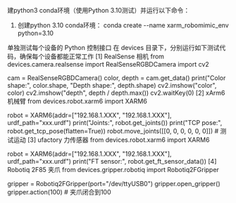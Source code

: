 建python3 conda环境（使用Python 3.10测试）并运行以下命令：
1. 创建python 3.10 conda环境： conda create --name xarm_robomimic_env python=3.10





单独测试每个设备的 Python 控制接口
在 devices 目录下，分别运行如下测试代码，确保每个设备都能正常工作
[1] RealSense 相机
from devices.camera.realsense import RealSenseRGBDCamera
import cv2

cam = RealSenseRGBDCamera()
color, depth = cam.get_data()
print("Color shape:", color.shape, "Depth shape:", depth.shape)
cv2.imshow("color", color)
cv2.imshow("depth", depth / depth.max())
cv2.waitKey(0)
[2] xArm6 机械臂
from devices.robot.xarm6 import XARM6

robot = XARM6(addr=["192.168.1.XXX", "192.168.1.XXX"], urdf_path="xxx.urdf")
print("Joints:", robot.get_joints())
print("TCP pose:", robot.get_tcp_pose(flatten=True))
robot.move_joints([[0, 0, 0, 0, 0, 0]])  # 测试运动
[3]  ufactory 力传感器
from devices.robot.xarm6 import XARM6

robot = XARM6(addr=["192.168.1.XXX", "192.168.1.XXX"], urdf_path="xxx.urdf")
print("FT sensor:", robot.get_ft_sensor_data())
[4] Robotiq 2F85 夹爪
from devices.gripper.robotiq import Robotiq2FGripper

gripper = Robotiq2FGripper(port="/dev/ttyUSB0")
gripper.open_gripper()
gripper.action(100)  # 夹爪闭合到100





























